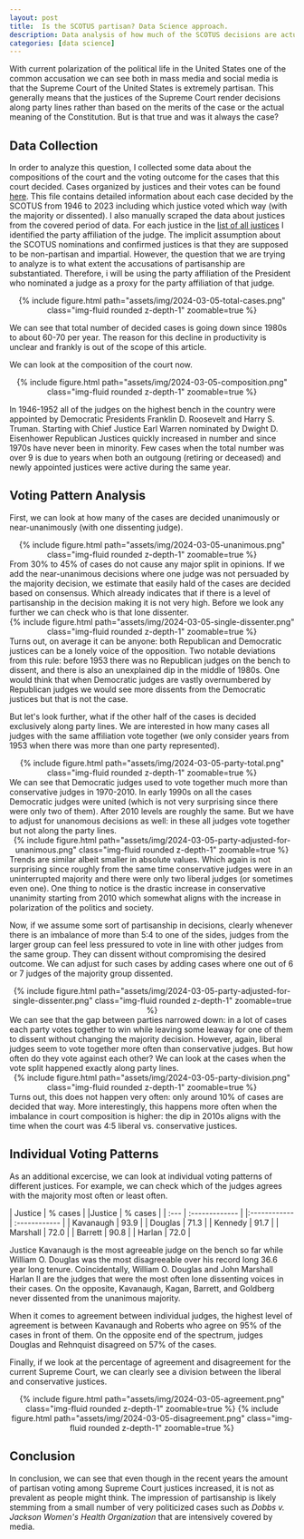 ```yaml
---
layout: post
title:  Is the SCOTUS partisan? Data Science approach.
description: Data analysis of how much of the SCOTUS decisions are actually partisan
categories: [data science]
--- 
```


With current polarization of the political life in the United States one of the common accusation we can see both in mass media and social media is that the Supreme Court of the United States is extremely partisan. This generally means that the justices of the Supreme Court render decisions along party lines rather than based on the merits of the case or the actual meaning of the Constitution. But is that true and was it always the case?

## Data Collection

In order to analyze this question, I collected some data about the compositions of the court and the voting outcome for the cases that this court decided. Cases organized by justices and their votes can be found  [here](http://scdb.wustl.edu/data.php?s=2). This file contains detailed information about each case decided by the SCOTUS from 1946 to 2023 including which justice voted which way (with the majority or dissented). I also manually scraped the data about justices from the covered period of data. For each justice in the [list of all justices](https://en.wikipedia.org/wiki/List_of_justices_of_the_Supreme_Court_of_the_United_States) I identified the party affiliation of the judge. The implicit assumption about the SCOTUS nominations and confirmed justices is that they are supposed to be non-partisan and impartial. However, the question that we are trying to analyze is to what extent the accusations of partisanship are substantiated. Therefore, i will be using the party affiliation of the President who nominated a judge as a proxy for the party affiliation of that judge.
<div align=center>
    {% include figure.html path="assets/img/2024-03-05-total-cases.png" class="img-fluid rounded z-depth-1" zoomable=true %}
</div>

We can see that total number of decided cases is going down since 1980s to about 60-70 per year. The reason for this decline in productivity is unclear and frankly is out of the scope of this article.

We can look at the composition of the court now.
<div align=center>
    {% include figure.html path="assets/img/2024-03-05-composition.png" class="img-fluid rounded z-depth-1" zoomable=true %}
</div>

In 1946-1952 all of the judges on the highest bench in the country were appointed by Democratic Presidents Franklin D. Roosevelt and Harry S. Truman. Starting with Chief Justice Earl Warren nominated by Dwight D. Eisenhower Republican Justices quickly increased in number and since 1970s have never been in minority. Few cases when the total number was over 9 is due to years when both an outgoung (retiring or deceased) and newly appointed justices were active during the same year.

## Voting Pattern Analysis

First, we can look at how many of the cases are decided unanimously or near-unanimously (with one dissenting judge).
<div align=center>
    {% include figure.html path="assets/img/2024-03-05-unanimous.png" class="img-fluid rounded z-depth-1" zoomable=true %}
</div>
From 30% to 45% of cases do not cause any major split in opinions. If we add the near-unanimous decisions where one judge was not persuaded by the majority decision, we estimate that easily hald of the cases are decided based on consensus. Which already indicates that if there is a level of partisanship in the decision making it is not very high. Before we look any further we can check who is that lone dissenter.
<div align=center>
    {% include figure.html path="assets/img/2024-03-05-single-dissenter.png" class="img-fluid rounded z-depth-1" zoomable=true %}
</div>
Turns out, on average it can be anyone: both Republican and Democratic justices can be a lonely voice of the opposition. Two notable deviations from this rule: before 1953 there was no Republican judges on the bench to dissent, and there is also an unexplained dip in the middle of 1980s. One would think that when Democratic judges are vastly overnumbered by Republican judges we would see more dissents from the Democratic justices but that is not the case. 

But let's look further, what if the other half of the cases is decided exclusively along party lines. We are interested in how many cases all judges with the same affiliation vote together (we only consider years from 1953 when there was more than one party represented).
<div align=center>
    {% include figure.html path="assets/img/2024-03-05-party-total.png" class="img-fluid rounded z-depth-1" zoomable=true %}
</div>
We can see that Democratic judges used to vote together much more than conservative judges in 1970-2010. In early 1990s on all the cases Democratic judges were united (which is not very surprising since there were only two of them). After 2010 levels are roughly the same. But we have to adjust for unanomous decisions as well: in these all judges vote together but not along the party lines.
<div align=center>
    {% include figure.html path="assets/img/2024-03-05-party-adjusted-for-unanimous.png" class="img-fluid rounded z-depth-1" zoomable=true %}
</div>
Trends are similar albeit smaller in absolute values. Which again is not surprising since roughly from the same time conservative judges were in an uninterrupted majority and there were only two liberal judges (or sometimes even one). One thing to notice is the drastic increase in conservative unanimity starting from 2010 which somewhat aligns with the increase in polarization of the politics and society.

Now, if we assume some sort of partisanship in decisions, clearly whenever there is an imbalance of more than 5:4 to one of the sides, judges from the larger group can feel less pressured to vote in line with other judges from the same group. They can dissent without compromising the desired outcome. We can adjust for such cases by adding cases where one out of 6 or 7 judges of the majority group dissented.
<div align=center>
    {% include figure.html path="assets/img/2024-03-05-party-adjusted-for-single-dissenter.png" class="img-fluid rounded z-depth-1" zoomable=true %}
</div>
We can see that the gap between parties narrowed down: in a lot of cases each party votes together to win while leaving some leaway for one of them to dissent without changing the majority decision. However, again, liberal judges seem to vote together more often than conservative judges. But how often do they vote against each other? We can look at the cases when the vote split happened exactly along party lines.
<div align=center>
    {% include figure.html path="assets/img/2024-03-05-party-division.png" class="img-fluid rounded z-depth-1" zoomable=true %}
</div>
Turns out, this does not happen very often: only around 10% of cases are decided that way. More interestingly, this happens more often when the imbalance in court composition is higher: the dip in 2010s aligns with the time when the court was 4:5 liberal vs. conservative justices.

## Individual Voting Patterns
As an additional excercise, we can look at individual voting patterns of different justices. For example, we can check which of the judges agrees with the majority most often or least often.

| Justice | % cases | |Justice | % cases |
| :--- | :------------- | |:------------ | :------------ |
| Kavanaugh       | 93.9       | | Douglas       | 71.3       |
| Kennedy       | 91.7       | | Marshall       | 72.0       |
| Barrett       | 90.8      | | Harlan       | 72.0       |

Justice Kavanaugh is the most agreeable judge on the bench so far while William O. Douglas was the most disagreeable over his record long 36.6 year long tenure. Coincidentally, William O. Douglas and John Marshall Harlan II are the judges that were the most often lone dissenting voices in their cases. On the opposite, Kavanaugh, Kagan, Barrett, and Goldberg never dissented from the unanimous majority.

When it comes to agreement between individual judges, the highest level of agreement is between Kavanaugh and Roberts who agree on 95% of the cases in front of them. On the opposite end of the spectrum, judges Douglas and Rehnquist disagreed on 57% of the cases.

Finally, if we look at the percentage of agreement and disagreement for the current Supreme Court, we can clearly see a division between the liberal and conservative justices.
<div align=center>
    {% include figure.html path="assets/img/2024-03-05-agreement.png" class="img-fluid rounded z-depth-1" zoomable=true %}
    {% include figure.html path="assets/img/2024-03-05-disagreement.png" class="img-fluid rounded z-depth-1" zoomable=true %}
</div>

## Conclusion
In conclusion, we can see that even though in the recent years the amount of partisan voting among Supreme Court justices increased, it is not as prevalent as people might think. The impression of partisanship is likely stemming from a small number of very politicized cases such as *Dobbs v. Jackson Women's Health Organization* that are intensively covered by media.